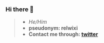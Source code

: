 ### Hi there 👋

<!--
**realwixi/realwixi** is a ✨ _special_ ✨ repository because its `README.md` (this file) appears on your GitHub profile.

Here are some ideas to get you started:

- 🔭 I’m currently working on ...
- 🌱 I’m currently learning ...
- 👯 I’m looking to collaborate on ...
- 🤔 I’m looking for help with ...
- 💬 Ask me about ...
- 📫 How to reach me: ...
- 😄 Pronouns: ...
- ⚡ Fun fact: ...
-->
> - *He/Him* </br>
> - **pseudonym: relwixi** </br>
> - **Contact me through: [twitter](https://twitter.com/realwixi)**  </br>


    
